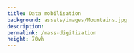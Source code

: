 ```yaml
---
title: Data mobilisation
background: assets/images/Mountains.jpg
description: 
permalink: /mass-digitization
height: 70vh
---
```

